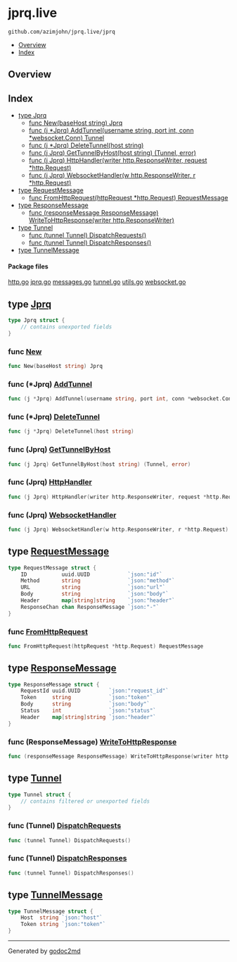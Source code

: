 # jprq.live
`github.com/azimjohn/jprq.live/jprq`

* [Overview](#pkg-overview)
* [Index](#pkg-index)

## <a name="pkg-overview">Overview</a>



## <a name="pkg-index">Index</a>
* [type Jprq](#Jprq)
  * [func New(baseHost string) Jprq](#New)
  * [func (j *Jprq) AddTunnel(username string, port int, conn *websocket.Conn) Tunnel](#Jprq.AddTunnel)
  * [func (j *Jprq) DeleteTunnel(host string)](#Jprq.DeleteTunnel)
  * [func (j Jprq) GetTunnelByHost(host string) (Tunnel, error)](#Jprq.GetTunnelByHost)
  * [func (j Jprq) HttpHandler(writer http.ResponseWriter, request *http.Request)](#Jprq.HttpHandler)
  * [func (j Jprq) WebsocketHandler(w http.ResponseWriter, r *http.Request)](#Jprq.WebsocketHandler)
* [type RequestMessage](#RequestMessage)
  * [func FromHttpRequest(httpRequest *http.Request) RequestMessage](#FromHttpRequest)
* [type ResponseMessage](#ResponseMessage)
  * [func (responseMessage ResponseMessage) WriteToHttpResponse(writer http.ResponseWriter)](#ResponseMessage.WriteToHttpResponse)
* [type Tunnel](#Tunnel)
  * [func (tunnel Tunnel) DispatchRequests()](#Tunnel.DispatchRequests)
  * [func (tunnel Tunnel) DispatchResponses()](#Tunnel.DispatchResponses)
* [type TunnelMessage](#TunnelMessage)


#### <a name="pkg-files">Package files</a>
[http.go](/src/target/http.go) [jprq.go](/src/target/jprq.go) [messages.go](/src/target/messages.go) [tunnel.go](/src/target/tunnel.go) [utils.go](/src/target/utils.go) [websocket.go](/src/target/websocket.go) 



## <a name="Jprq">type</a> [Jprq](/src/target/jprq.go?s=14:78#L3)
``` go
type Jprq struct {
    // contains unexported fields
}

```

### <a name="New">func</a> [New](/src/target/jprq.go?s=80:110#L8)
``` go
func New(baseHost string) Jprq
```


### <a name="Jprq.AddTunnel">func</a> (\*Jprq) [AddTunnel](/src/target/tunnel.go?s=592:672#L32)
``` go
func (j *Jprq) AddTunnel(username string, port int, conn *websocket.Conn) Tunnel
```


### <a name="Jprq.DeleteTunnel">func</a> (\*Jprq) [DeleteTunnel](/src/target/tunnel.go?s=1222:1262#L55)
``` go
func (j *Jprq) DeleteTunnel(host string)
```


### <a name="Jprq.GetTunnelByHost">func</a> (Jprq) [GetTunnelByHost](/src/target/tunnel.go?s=426:484#L23)
``` go
func (j Jprq) GetTunnelByHost(host string) (Tunnel, error)
```


### <a name="Jprq.HttpHandler">func</a> (Jprq) [HttpHandler](/src/target/http.go?s=38:114#L7)
``` go
func (j Jprq) HttpHandler(writer http.ResponseWriter, request *http.Request)
```


### <a name="Jprq.WebsocketHandler">func</a> (Jprq) [WebsocketHandler](/src/target/websocket.go?s=287:357#L20)
``` go
func (j Jprq) WebsocketHandler(w http.ResponseWriter, r *http.Request)
```


## <a name="RequestMessage">type</a> [RequestMessage](/src/target/messages.go?s=232:554#L18)
``` go
type RequestMessage struct {
    ID           uuid.UUID            `json:"id"`
    Method       string               `json:"method"`
    URL          string               `json:"url"`
    Body         string               `json:"body"`
    Header       map[string]string    `json:"header"`
    ResponseChan chan ResponseMessage `json:"-"`
}

```


### <a name="FromHttpRequest">func</a> [FromHttpRequest](/src/target/messages.go?s=815:877#L35)
``` go
func FromHttpRequest(httpRequest *http.Request) RequestMessage
```


## <a name="ResponseMessage">type</a> [ResponseMessage](/src/target/messages.go?s=556:813#L27)
``` go
type ResponseMessage struct {
    RequestId uuid.UUID         `json:"request_id"`
    Token     string            `json:"token"`
    Body      string            `json:"body"`
    Status    int               `json:"status"`
    Header    map[string]string `json:"header"`
}

```









### <a name="ResponseMessage.WriteToHttpResponse">func</a> (ResponseMessage) [WriteToHttpResponse](/src/target/messages.go?s=1421:1507#L56)
``` go
func (responseMessage ResponseMessage) WriteToHttpResponse(writer http.ResponseWriter)
```



## <a name="Tunnel">type</a> [Tunnel](/src/target/tunnel.go?s=200:424#L13)
``` go
type Tunnel struct {
    // contains filtered or unexported fields
}

```









### <a name="Tunnel.DispatchRequests">func</a> (Tunnel) [DispatchRequests](/src/target/tunnel.go?s=1437:1476#L66)
``` go
func (tunnel Tunnel) DispatchRequests()
```



### <a name="Tunnel.DispatchResponses">func</a> (Tunnel) [DispatchResponses](/src/target/tunnel.go?s=1765:1805#L80)
``` go
func (tunnel Tunnel) DispatchResponses()
```



## <a name="TunnelMessage">type</a> [TunnelMessage](/src/target/messages.go?s=144:230#L13)
``` go
type TunnelMessage struct {
    Host  string `json:"host"`
    Token string `json:"token"`
}

```













- - -
Generated by [godoc2md](http://godoc.org/github.com/davecheney/godoc2md)

